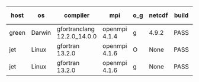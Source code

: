 

| host     | os       | compiler                              | mpi                      | o_g        | netcdf        | build       | u_pass          | u_fail          | s_pass            | s_fail            | e_pass             | e_fail             | nuopc_pass       | nuopc_fail       | artifacts link          |
|----------|----------|---------------------------------------|--------------------------|------------|---------------|-------------|-----------------|-----------------|-------------------|-------------------|--------------------|--------------------|------------------|------------------|-------------------------|
| green | Darwin | gfortranclang 12.2.0_14.0.0 | openmpi 4.1.4  | g | 4.9.2  | PASS | None | None | None | None | None | None | None | None | <a href="https://github.com/esmf-org/esmf-test-artifacts/tree/3c88505c55588b585ce30b713c2cb1285eb76106/develop/gfortranclang/12.2.0_14.0.0/g/openmpi/4.1.4" target="_blank">3c88505</a> | 
| jet | Linux | gfortran 13.2.0 | openmpi 4.1.6  | O | None  | PASS | 14197 | 0 | 51 | 0 | 80 | 0 | 57 | 0 | <a href="https://github.com/esmf-org/esmf-test-artifacts/tree/c770421f0b531f85d6190879ed117ea3133c9fc4/develop/gfortran/13.2.0/O/openmpi/4.1.6" target="_blank">c770421</a> | 
| jet | Linux | gfortran 13.2.0 | openmpi 4.1.6  | g | None  | PASS | 14197 | 0 | 51 | 0 | 80 | 0 | 57 | 0 | <a href="https://github.com/esmf-org/esmf-test-artifacts/tree/a8c15c7e37f0cbe429d7d1a890aa8aee8b489665/develop/gfortran/13.2.0/g/openmpi/4.1.6" target="_blank">a8c15c7</a> | 
